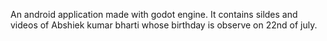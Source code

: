 An android application made with godot engine. It contains sildes and videos of Abshiek kumar bharti whose birthday is observe on 22nd of july.
